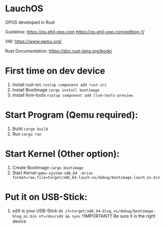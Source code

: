 # LauchOS
GPOS developed in Rust

Guideline: https://os.phil-opp.com https://os.phil-opp.com/edition-1/

VM: https://www.qemu.org/

Rust Documentation: https://doc.rust-lang.org/book/

# First time on dev device
1) Install rust-src  `rustup component add rust-src`
2) Install Bootimage  `cargo install bootimage`
3) Install llvm-tools  `rustup component add llvm-tools-preview`

# Start Program (Qemu required):
1) Build  `cargo build`
2) Run  `cargo run`

# Start Kernel (Other option):
1) Create Bootimage  `cargo bootimage`
2) Start Kernel  `qemu-system-x86_64 -drive format=raw,file=target/x86_64-lauch-os/debug/bootimage-lauch_os.bin`

# Put it on USB-Stick:
1) sdX is your USB-Stick `dd if=target/x86_64-blog_os/debug/bootimage-blog_os.bin of=/dev/sdX && sync`
!!IMPORTANT!! Be sure it is the right device
